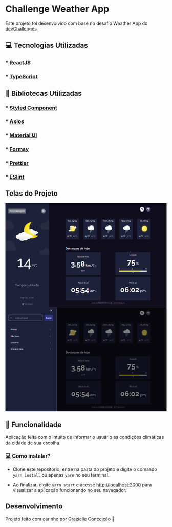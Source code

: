 # Challenge Weather App

Este projeto foi desenvolvido com base no desafio Weather App do [devChallenges](https://devchallenges.io/challenges/mM1UIenRhK808W8qmLWv).

## :computer: Tecnologias Utilizadas
### * [ReactJS](https://reactjs.org/)
### * [TypeScript](https://www.typescriptlang.org/)

## :closed_book: Bibliotecas Utilizadas
### * [Styled Component](https://styled-components.com/)
### * [Axios](https://github.com/axios/axios)
### * [Material UI](https://mui.com/pt/)
### * [Formsy](https://github.com/christianalfoni/formsy-react)
### * [Prettier](https://prettier.io/)
### * [ESlint](https://eslint.org/)

## Telas do Projeto
<div style="display: flex; flex-direction: row; flex-wrap: wrap">
    <img src="./images/dashboard.png" />
    <img src="./images/drawer.png" />
</div>

## :rocket: Funcionalidade
Aplicação feita com o intuito de informar o usuário as condições climáticas da cidade de sua escolha.

### :computer: Como instalar?
* Clone este repositório, entre na pasta do projeto e digite o comando ``yarn install`` ou apenas ``yarn`` no seu terminal. 

* Ao finalizar, digite ``yarn start`` e acesse [http://localhost:3000](http://localhost:3000) para visualizar a aplicação funcionando no seu navegador.

## Desenvolvimento
Projeto feito com carinho por [Grazielle Conceição](https://github.com/grazielleanna) 🚀